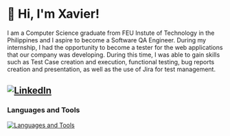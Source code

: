  # 👋 Hi, I'm Xavier! 
  I am a Computer Science graduate from FEU Instute of Technology in the Philippines and I aspire to become a Software QA Engineer. During my internship, I had the opportunity to become a tester for the web applications that our company was developing. During this time, I was able to gain skills such as Test Case creation and execution,  functional testing, bug reports creation and presentation, as well as the use of Jira for test management.<br/>

 ## [![LinkedIn](https://skillicons.dev/icons?i=linkedin)](https://www.linkedin.com/in/rxavierremo/)
 ### Languages and Tools 
[![Languages and Tools](https://skillicons.dev/icons?i=html,css,js,py,pycharm,vscode,selenium,jenkins)](https://skillicons.dev)

<!--
**rxavierremo/rxavierremo** is a ✨ _special_ ✨ repository because its `README.md` (this file) appears on your GitHub profile.

Here are some ideas to get you started:

- 🔭 I’m currently working on ...
- 🌱 I’m currently learning ...
- 👯 I’m looking to collaborate on ...
- 🤔 I’m looking for help with ...
- 💬 Ask me about ...
- 📫 How to reach me: ...
- 😄 Pronouns: ...
- ⚡ Fun fact: ...
-->
